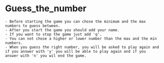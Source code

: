 # Guess_the_number
    - Before starting the game you can chose the minimum and the max numbers to guess between.
    - After you start the game you should add your name.
    - If you want to stop the game just add 'q'.
    - You can not chose a higher or lower number than the max and the min numbers.
    - When you guess the right number, you will be asked to play again and if you answer with 'y' you will be able to play again and if you answer with 'n' you wil end the game.